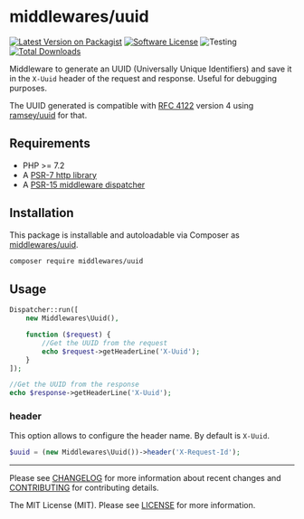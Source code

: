 # middlewares/uuid

[![Latest Version on Packagist][ico-version]][link-packagist]
[![Software License][ico-license]](LICENSE)
![Testing][ico-ga]
[![Total Downloads][ico-downloads]][link-downloads]

Middleware to generate an UUID (Universally Unique Identifiers) and save it in the `X-Uuid` header of the request and response. Useful for debugging purposes.

The UUID generated is compatible with [RFC 4122](http://tools.ietf.org/html/rfc4122) version 4 using [ramsey/uuid](https://github.com/ramsey/uuid) for that.

## Requirements

* PHP >= 7.2
* A [PSR-7 http library](https://github.com/middlewares/awesome-psr15-middlewares#psr-7-implementations)
* A [PSR-15 middleware dispatcher](https://github.com/middlewares/awesome-psr15-middlewares#dispatcher)

## Installation

This package is installable and autoloadable via Composer as [middlewares/uuid](https://packagist.org/packages/middlewares/uuid).

```sh
composer require middlewares/uuid
```

## Usage

```php
Dispatcher::run([
	new Middlewares\Uuid(),

    function ($request) {
        //Get the UUID from the request
        echo $request->getHeaderLine('X-Uuid');
    }
]);

//Get the UUID from the response
echo $response->getHeaderLine('X-Uuid');
```

### header

This option allows to configure the header name. By default is `X-Uuid`.

```php
$uuid = (new Middlewares\Uuid())->header('X-Request-Id');
```

---

Please see [CHANGELOG](CHANGELOG.md) for more information about recent changes and [CONTRIBUTING](CONTRIBUTING.md) for contributing details.

The MIT License (MIT). Please see [LICENSE](LICENSE) for more information.

[ico-version]: https://img.shields.io/packagist/v/middlewares/uuid.svg?style=flat-square
[ico-license]: https://img.shields.io/badge/license-MIT-brightgreen.svg?style=flat-square
[ico-ga]: https://github.com/middlewares/uuid/workflows/testing/badge.svg
[ico-downloads]: https://img.shields.io/packagist/dt/middlewares/uuid.svg?style=flat-square

[link-packagist]: https://packagist.org/packages/middlewares/uuid
[link-downloads]: https://packagist.org/packages/middlewares/uuid

